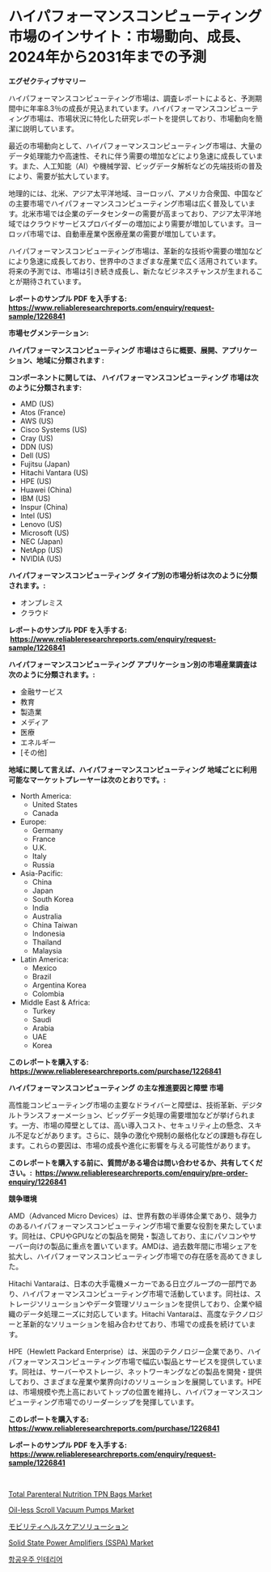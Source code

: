 <p><h1>ハイパフォーマンスコンピューティング市場のインサイト：市場動向、成長、2024年から2031年までの予測</h1></p><p><strong>エグゼクティブサマリー</strong></p>
<p><p>ハイパフォーマンスコンピューティング市場は、調査レポートによると、予測期間中に年率8.3％の成長が見込まれています。ハイパフォーマンスコンピューティング市場は、市場状況に特化した研究レポートを提供しており、市場動向を簡潔に説明しています。</p><p>最近の市場動向として、ハイパフォーマンスコンピューティング市場は、大量のデータ処理能力や高速性、それに伴う需要の増加などにより急速に成長しています。また、人工知能（AI）や機械学習、ビッグデータ解析などの先端技術の普及により、需要が拡大しています。</p><p>地理的には、北米、アジア太平洋地域、ヨーロッパ、アメリカ合衆国、中国などの主要市場でハイパフォーマンスコンピューティング市場は広く普及しています。北米市場では企業のデータセンターの需要が高まっており、アジア太平洋地域ではクラウドサービスプロバイダーの増加により需要が増加しています。ヨーロッパ市場では、自動車産業や医療産業の需要が増加しています。</p><p>ハイパフォーマンスコンピューティング市場は、革新的な技術や需要の増加などにより急速に成長しており、世界中のさまざまな産業で広く活用されています。将来の予測では、市場は引き続き成長し、新たなビジネスチャンスが生まれることが期待されています。</p></p>
<p><strong>レポートのサンプル PDF を入手する: <a href="https://www.reliableresearchreports.com/enquiry/request-sample/1226841">https://www.reliableresearchreports.com/enquiry/request-sample/1226841</a></strong></p>
<p><strong>市場セグメンテーション:</strong></p>
<p><strong> ハイパフォーマンスコンピューティング 市場はさらに概要、展開、アプリケーション、地域に分類されます :</strong></p>
<p><strong>コンポーネントに関しては、 ハイパフォーマンスコンピューティング 市場は次のように分類されます: &nbsp;</strong></p>
<p><ul><li>AMD (US)</li><li>Atos (France)</li><li>AWS (US)</li><li>Cisco Systems (US)</li><li>Cray (US)</li><li>DDN (US)</li><li>Dell (US)</li><li>Fujitsu (Japan)</li><li>Hitachi Vantara (US)</li><li>HPE (US)</li><li>Huawei (China)</li><li>IBM (US)</li><li>Inspur (China)</li><li>Intel (US)</li><li>Lenovo (US)</li><li>Microsoft (US)</li><li>NEC (Japan)</li><li>NetApp (US)</li><li>NVIDIA (US)</li></ul></p>
<p><strong> ハイパフォーマンスコンピューティング タイプ別の市場分析は次のように分類されます。:</strong></p>
<p><ul><li>オンプレミス</li><li>クラウド</li></ul></p>
<p><strong>レポートのサンプル PDF を入手する: &nbsp;<a href="https://www.reliableresearchreports.com/enquiry/request-sample/1226841">https://www.reliableresearchreports.com/enquiry/request-sample/1226841</a></strong></p>
<p><strong> ハイパフォーマンスコンピューティング アプリケーション別の市場産業調査は次のように分類されます。:</strong></p>
<p><ul><li>金融サービス</li><li>教育</li><li>製造業</li><li>メディア</li><li>医療</li><li>エネルギー</li><li>[その他]</li></ul></p>
<p><strong>地域に関して言えば、ハイパフォーマンスコンピューティング 地域ごとに利用可能なマーケットプレーヤーは次のとおりです。:</strong></p>
<p><ul>
    <li>
        North America:
        <ul>
            <li>United States</li>
            <li>Canada</li>
        </ul>
    </li>
    <li>
        Europe:
        <ul>
            <li>Germany</li>
            <li>France</li>
            <li>U.K.</li>
            <li>Italy</li>
            <li>Russia</li>
        </ul>
    </li>
    <li>
        Asia-Pacific:
        <ul>
            <li>China</li>
            <li>Japan</li>
            <li>South Korea</li>
            <li>India</li>
            <li>Australia</li>
            <li>China Taiwan</li>
            <li>Indonesia</li>
            <li>Thailand</li>
            <li>Malaysia</li>
        </ul>
    </li>
    <li>
        Latin America:
        <ul>
            <li>Mexico</li>
            <li>Brazil</li>
            <li>Argentina Korea</li>
            <li>Colombia</li>
        </ul>
    </li>
    <li>
        Middle East & Africa:
        <ul>
            <li>Turkey</li>
            <li>Saudi</li>
            <li>Arabia</li>
            <li>UAE</li>
            <li>Korea</li>
        </ul>
    </li>
    </ul></p>
<p><strong>このレポートを購入する: &nbsp;<a href="https://www.reliableresearchreports.com/purchase/1226841">https://www.reliableresearchreports.com/purchase/1226841</a></strong></p>
<p><strong>ハイパフォーマンスコンピューティング の主な推進要因と障壁 市場</strong></p>
<p><p>高性能コンピューティング市場の主要なドライバーと障壁は、技術革新、デジタルトランスフォーメーション、ビッグデータ処理の需要増加などが挙げられます。一方、市場の障壁としては、高い導入コスト、セキュリティ上の懸念、スキル不足などがあります。さらに、競争の激化や規制の厳格化などの課題も存在します。これらの要因は、市場の成長や進化に影響を与える可能性があります。</p></p>
<p><strong>このレポートを購入する前に、質問がある場合は問い合わせるか、共有してください。:&nbsp; <a href="https://www.reliableresearchreports.com/enquiry/pre-order-enquiry/1226841">https://www.reliableresearchreports.com/enquiry/pre-order-enquiry/1226841</a></strong></p>
<p><strong>競争環境</strong></p>
<p><p>AMD（Advanced Micro Devices）は、世界有数の半導体企業であり、競争力のあるハイパフォーマンスコンピューティング市場で重要な役割を果たしています。同社は、CPUやGPUなどの製品を開発・製造しており、主にパソコンやサーバー向けの製品に重点を置いています。AMDは、過去数年間に市場シェアを拡大し、ハイパフォーマンスコンピューティング市場での存在感を高めてきました。</p><p>Hitachi Vantaraは、日本の大手電機メーカーである日立グループの一部門であり、ハイパフォーマンスコンピューティング市場で活動しています。同社は、ストレージソリューションやデータ管理ソリューションを提供しており、企業や組織のデータ処理ニーズに対応しています。Hitachi Vantaraは、高度なテクノロジーと革新的なソリューションを組み合わせており、市場での成長を続けています。</p><p>HPE（Hewlett Packard Enterprise）は、米国のテクノロジー企業であり、ハイパフォーマンスコンピューティング市場で幅広い製品とサービスを提供しています。同社は、サーバーやストレージ、ネットワーキングなどの製品を開発・提供しており、さまざまな産業や業界向けのソリューションを展開しています。HPEは、市場規模や売上高においてトップの位置を維持し、ハイパフォーマンスコンピューティング市場でのリーダーシップを発揮しています。</p></p>
<p><strong>このレポートを購入する: &nbsp; <a href="https://www.reliableresearchreports.com/purchase/1226841">https://www.reliableresearchreports.com/purchase/1226841</a></strong></p>
<p><strong>レポートのサンプル PDF を入手する: &nbsp;<a href="https://www.reliableresearchreports.com/enquiry/request-sample/1226841">https://www.reliableresearchreports.com/enquiry/request-sample/1226841</a></strong><strong></strong></p>
<p>&nbsp;</p>
<p><p><a href="https://github.com/lylyparadise/Market-Research-Report-List-2/blob/main/total-parenteral-nutrition-tpn-bags-market.md">Total Parenteral Nutrition TPN Bags Market</a></p><p><a href="https://issuu.com/reportprime-2/docs/oil-less-scroll-vacuum-pumps-market-size-2030.pptx">Oil-less Scroll Vacuum Pumps Market</a></p><p><a href="https://github.com/ppmazlotr77499/Market-Research-Report-List-1/blob/main/8196869186545.md">モビリティヘルスケアソリューション</a></p><p><a href="https://cautious-neon-760.notion.site/Solid-State-Power-Amplifiers-SSPA-Market-Share-Market-New-Trends-Analysis-Report-By-Type-By-App-5a29f4d00d1e455c9f32fbdfd14c4c2b">Solid State Power Amplifiers (SSPA) Market</a></p><p><a href="https://github.com/vsap75a286l/Market-Research-Report-List-1/blob/main/6920828186511.md">항공우주 인테리어</a></p></p>